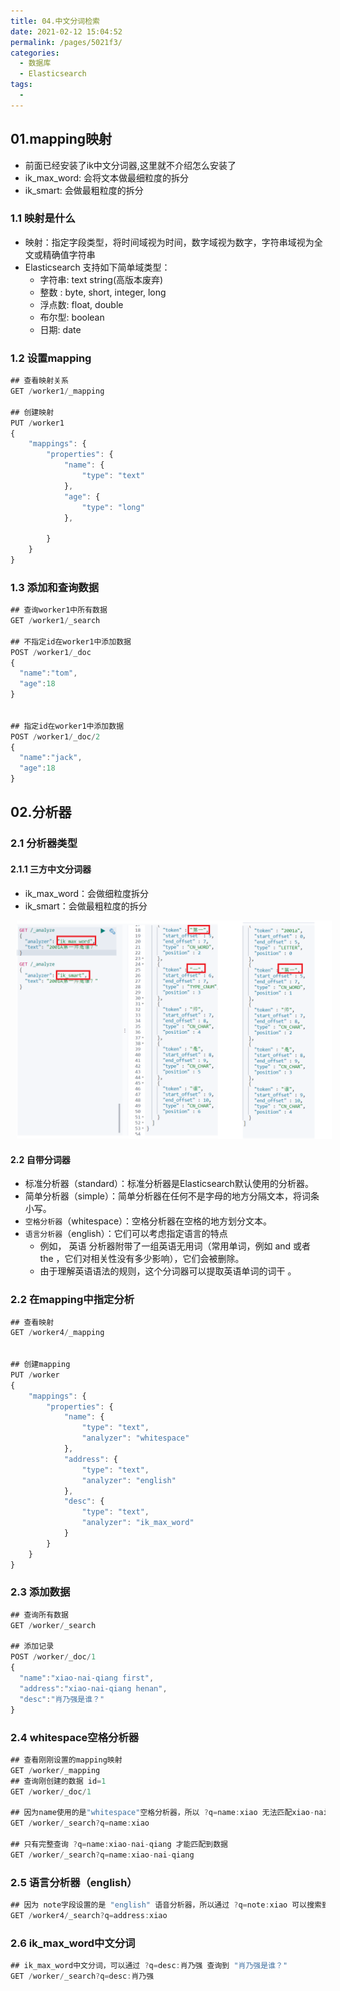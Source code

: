 ```yaml
---
title: 04.中文分词检索
date: 2021-02-12 15:04:52
permalink: /pages/5021f3/
categories:
  - 数据库
  - Elasticsearch
tags:
  - 
---
```


## 01.mapping映射

- 前面已经安装了ik中文分词器,这里就不介绍怎么安装了
- ik_max_word: 会将文本做最细粒度的拆分
- ik_smart: 会做最粗粒度的拆分

### 1.1 映射是什么

- 映射：指定字段类型，将时间域视为时间，数字域视为数字，字符串域视为全文或精确值字符串
- Elasticsearch 支持如下简单域类型：
     - 字符串: text   string(高版本废弃)
     - 整数 : byte, short, integer, long
     - 浮点数: float, double
     - 布尔型: boolean
     - 日期: date

### 1.2 设置mapping

```javascript
## 查看映射关系
GET /worker1/_mapping

## 创建映射
PUT /worker1
{
	"mappings": {
		"properties": {
			"name": {
				"type": "text"
			},
			"age": {
				"type": "long"
			},
			
		}
	}
}
```

### 1.3 添加和查询数据

```javascript
## 查询worker1中所有数据
GET /worker1/_search

## 不指定id在worker1中添加数据
POST /worker1/_doc
{
  "name":"tom",
  "age":18
}


## 指定id在worker1中添加数据
POST /worker1/_doc/2
{
  "name":"jack",
  "age":18
}
```

## 02.分析器

### 2.1 分析器类型

#### 2.1.1 三方中文分词器

- ik_max_word：会做细粒度拆分
- ik_smart：会做最粗粒度的拆分

<img src="./assets/image-20210113115604228.png" style="width: 800px; margin-left: 10px;"> </img>

#### 2.2 自带分词器

- 标准分析器（standard）：标准分析器是Elasticsearch默认使用的分析器。
- 简单分析器（simple）：简单分析器在任何不是字母的地方分隔文本，将词条小写。
- `空格分析器`（whitespace）：空格分析器在空格的地方划分文本。
- `语言分析器`（english）：它们可以考虑指定语言的特点
     - 例如， 英语 分析器附带了一组英语无用词（常用单词，例如 and 或者 the ，它们对相关性没有多少影响），它们会被删除。 
     - 由于理解英语语法的规则，这个分词器可以提取英语单词的词干 。

### 2.2 在mapping中指定分析

```javascript
## 查看映射
GET /worker4/_mapping


## 创建mapping
PUT /worker
{
	"mappings": {
		"properties": {
			"name": {
				"type": "text",
				"analyzer": "whitespace"
			},
			"address": {
				"type": "text",
				"analyzer": "english"
			},
			"desc": {
				"type": "text",
				"analyzer": "ik_max_word"
			}
		}
	}
}
```

### 2.3 添加数据

```JavaScript
## 查询所有数据
GET /worker/_search

## 添加记录
POST /worker/_doc/1
{
  "name":"xiao-nai-qiang first",
  "address":"xiao-nai-qiang henan",
  "desc":"肖乃强是谁？"
}
```

### 2.4 whitespace空格分析器

```javascript
## 查看刚刚设置的mapping映射
GET /worker/_mapping
## 查询刚创建的数据 id=1
GET /worker/_doc/1

## 因为name使用的是"whitespace"空格分析器，所以 ?q=name:xiao 无法匹配xiao-nai-qiang 这个关键字
GET /worker/_search?q=name:xiao

## 只有完整查询 ?q=name:xiao-nai-qiang 才能匹配到数据
GET /worker/_search?q=name:xiao-nai-qiang
```

### 2.5 语言分析器（english）

```javascript
## 因为 note字段设置的是 "english" 语音分析器，所以通过 ?q=note:xiao 可以搜索到 xiao-nai-qiang
GET /worker4/_search?q=address:xiao
```

### 2.6 ik_max_word中文分词

```javascript
## ik_max_word中文分词，可以通过 ?q=desc:肖乃强 查询到 "肖乃强是谁？"
GET /worker/_search?q=desc:肖乃强
```